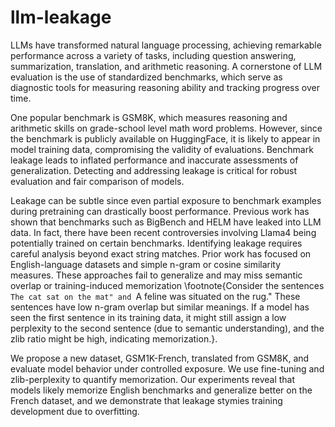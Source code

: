 # llm-leakage

LLMs have transformed natural language processing, achieving remarkable performance across a variety of tasks, including question answering, summarization, translation, and arithmetic reasoning. A cornerstone of LLM evaluation is the use of standardized benchmarks, which serve as diagnostic tools for measuring reasoning ability and tracking progress over time. 

One popular benchmark is GSM8K, which measures reasoning and arithmetic skills on grade-school level math word problems. However, since the benchmark is publicly available on HuggingFace, it is likely to appear in model training data, compromising the validity of evaluations. Benchmark leakage leads to inflated performance and inaccurate assessments of generalization. Detecting and addressing leakage is critical for robust evaluation and fair comparison of models.

Leakage can be subtle since even partial exposure to benchmark examples during pretraining can drastically boost performance. Previous work has shown that benchmarks such as BigBench and HELM have leaked into LLM data. In fact, there have been recent controversies involving Llama4 being potentially trained on certain benchmarks. Identifying leakage requires careful analysis beyond exact string matches. Prior work has focused on English-language datasets and simple n-gram or cosine similarity measures. These approaches fail to generalize and may miss semantic overlap or training-induced memorization \footnote{Consider the sentences ``The cat sat on the mat" and ``A feline was situated on the rug." These sentences have low n-gram overlap but similar meanings. If a model has seen the first sentence in its training data, it might still assign a low perplexity to the second sentence (due to semantic understanding), and the zlib ratio might be high, indicating memorization.}.

We propose a new dataset, GSM1K-French, translated from GSM8K, and evaluate model behavior under controlled exposure. We use fine-tuning and zlib-perplexity to quantify memorization. Our experiments reveal that models likely memorize English benchmarks and generalize better on the French dataset, and we demonstrate that leakage stymies training development due to overfitting.

